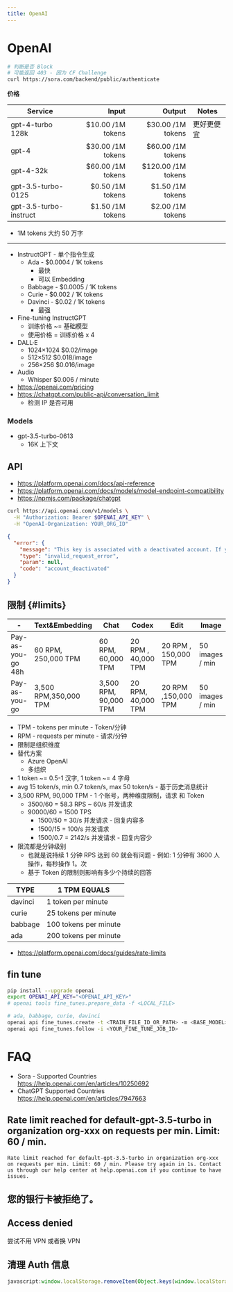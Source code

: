 ```yaml
---
title: OpenAI
---
```


# OpenAI

```bash
# 判断是否 Block
# 可能返回 403 - 因为 CF Challenge
curl https://sora.com/backend/public/authenticate
```

**价格**

| Service                |             Input |             Output | Notes      |
| ---------------------- | ----------------: | -----------------: | ---------- |
| gpt-4-turbo 128k       | $10.00 /1M tokens |  $30.00 /1M tokens | 更好更便宜 |
| gpt-4                  | $30.00 /1M tokens |  $60.00 /1M tokens |
| gpt-4-32k              | $60.00 /1M tokens | $120.00 /1M tokens |
| gpt-3.5-turbo-0125     |  $0.50 /1M tokens |   $1.50 /1M tokens |
| gpt-3.5-turbo-instruct |  $1.50 /1M tokens |   $2.00 /1M tokens |

- 1M tokens 大约 50 万字

---

- InstructGPT - 单个指令生成
  - Ada - $0.0004 / 1K tokens
    - 最快
    - 可以 Embedding
  - Babbage - $0.0005 / 1K tokens
  - Curie - $0.002 / 1K tokens
  - Davinci - $0.02 / 1K tokens
    - 最强
- Fine-tuning InstructGPT
  - 训练价格 ~= 基础模型
  - 使用价格 = 训练价格 x 4
- DALL·E
  - 1024×1024 $0.02/image
  - 512×512 $0.018/image
  - 256×256 $0.016/image
- Audio
  - Whisper $0.006 / minute
- https://openai.com/pricing
- https://chatgpt.com/public-api/conversation_limit
  - 检测 IP 是否可用

### Models

- gpt-3.5-turbo-0613
  - 16K 上下文

## API

- https://platform.openai.com/docs/api-reference
- https://platform.openai.com/docs/models/model-endpoint-compatibility
- https://npmjs.com/package/chatgpt

```bash
curl https://api.openai.com/v1/models \
  -H "Authorization: Bearer $OPENAI_API_KEY" \
  -H "OpenAI-Organization: YOUR_ORG_ID"
```

```json
{
  "error": {
    "message": "This key is associated with a deactivated account. If you feel this is an error, contact us through our help center at help.openai.com.",
    "type": "invalid_request_error",
    "param": null,
    "code": "account_deactivated"
  }
}
```

## 限制 {#limits}

| -                 | Text&Embedding        | Chat                  | Codex               | Edit                 | Image           | Audio  |
| ----------------- | --------------------- | --------------------- | ------------------- | -------------------- | --------------- | ------ |
| Pay-as-you-go 48h | 60 RPM, 250,000 TPM   | 60 RPM, 60,000 TPM    | 20 RPM , 40,000 TPM | 20 RPM , 150,000 TPM | 50 images / min | 50 RPM |
| Pay-as-you-go     | 3,500 RPM,350,000 TPM | 3,500 RPM, 90,000 TPM | 20 RPM, 40,000 TPM  | 20 RPM ,150,000 TPM  | 50 images / min | 50 RPM |

- TPM - tokens per minute - Token/分钟
- RPM - requests per minute - 请求/分钟
- 限制是组织维度
- 替代方案
  - Azure OpenAI
  - 多组织
- 1 token ~= 0.5-1 汉字, 1 token ~= 4 字母
- avg 15 token/s, min 0.7 token/s, max 50 token/s - 基于历史消息统计
- 3,500 RPM, 90,000 TPM - 1 个账号，两种维度限制，请求 和 Token
  - 3500/60 = 58.3 RPS ~ 60/s 并发请求
  - 90000/60 = 1500 TPS
    - 1500/50 = 30/s 并发请求 - 回复内容多
    - 1500/15 = 100/s 并发请求
    - 1500/0.7 = 2142/s 并发请求 - 回复内容少
- 限流都是分钟级别
  - 也就是说持续 1 分钟 RPS 达到 60 就会有问题 - 例如: 1 分钟有 3600 人操作，每秒操作 1。次
  - 基于 Token 的限制则影响有多少个持续的回答

| TYPE    | 1 TPM EQUALS          |
| ------- | --------------------- |
| davinci | 1 token per minute    |
| curie   | 25 tokens per minute  |
| babbage | 100 tokens per minute |
| ada     | 200 tokens per minute |

- https://platform.openai.com/docs/guides/rate-limits

## fin tune

```bash
pip install --upgrade openai
export OPENAI_API_KEY="<OPENAI_API_KEY>"
# openai tools fine_tunes.prepare_data -f <LOCAL_FILE>

# ada, babbage, curie, davinci
openai api fine_tunes.create -t <TRAIN_FILE_ID_OR_PATH> -m <BASE_MODEL>
openai api fine_tunes.follow -i <YOUR_FINE_TUNE_JOB_ID>
```

# FAQ

- Sora - Supported Countries https://help.openai.com/en/articles/10250692
- ChatGPT Supported Countries https://help.openai.com/en/articles/7947663

## Rate limit reached for default-gpt-3.5-turbo in organization org-xxx on requests per min. Limit: 60 / min.

```
Rate limit reached for default-gpt-3.5-turbo in organization org-xxx on requests per min. Limit: 60 / min. Please try again in 1s. Contact us through our help center at help.openai.com if you continue to have issues.
```

## 您的银行卡被拒绝了。

## Access denied

尝试不用 VPN 或者换 VPN

## 清理 Auth 信息

```js
javascript:window.localStorage.removeItem(Object.keys(window.localStorage).find(i=>i.startsWith('@@auth0spajs'))
```
